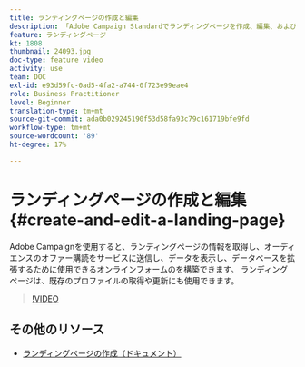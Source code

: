 ```yaml
---
title: ランディングページの作成と編集
description: 「Adobe Campaign Standardでランディングページを作成、編集、およびテストする方法を学びます。」
feature: ランディングページ
kt: 1808
thumbnail: 24093.jpg
doc-type: feature video
activity: use
team: DOC
exl-id: e93d59fc-0ad5-4fa2-a744-0f723e99eae4
role: Business Practitioner
level: Beginner
translation-type: tm+mt
source-git-commit: ada0b029245190f53d58fa93c79c161719bfe9fd
workflow-type: tm+mt
source-wordcount: '89'
ht-degree: 17%

---
```


# ランディングページの作成と編集 {#create-and-edit-a-landing-page}

Adobe Campaignを使用すると、ランディングページの情報を取得し、オーディエンスのオファー購読をサービスに送信し、データを表示し、データベースを拡張するために使用できるオンラインフォームのを構築できます。 ランディングページは、既存のプロファイルの取得や更新にも使用できます。

>[!VIDEO](https://video.tv.adobe.com/v/24093?quality=12)

## その他のリソース

* [ランディングページの作成（ドキュメント）](https://docs.campaign.adobe.com/doc/standard/getting_started/en/ACS_CreateLandingPage.html)
